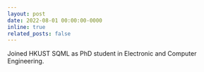 ```yaml
---
layout: post
date: 2022-08-01 00:00:00-0000
inline: true
related_posts: false
---
```


Joined HKUST SQML as PhD student in Electronic and Computer Engineering.
